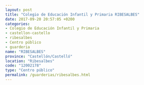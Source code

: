 ```yaml
---
layout: post
title: "Colegio de Educación Infantil y Primaria RIBESALBES"
date: 2017-09-20 20:57:05 +0200
categories:
- Colegio de Educación Infantil y Primaria
- castellon-castello
- ribesalbes
- Centro público
- guarderia
name: "RIBESALBES"
province: "Castellón/Castelló"
location: "Ribesalbes"
code: "12002178"
type: "Centro público"
permalink: /guarderias/ribesalbes.html
---
```

